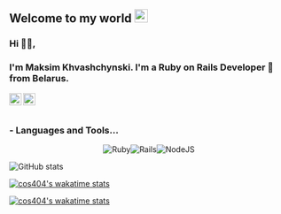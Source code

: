 ## Welcome to my world <img src="https://github.com/TheDudeThatCode/TheDudeThatCode/blob/master/Assets/Earth.gif" width="24px">
### Hi 🙋‍♂️,
### I'm Maksim Khvashchynski. I'm a Ruby on Rails Developer 🚀 from Belarus.
<a href="https://t.me/cos404">
  <img align="left" alt="Telegram" width="22px" src="https://cdn.jsdelivr.net/npm/simple-icons@v3/icons/telegram.svg" />
</a>
<a href="https://www.instagram.com/cosmos404/">
  <img align="left" alt="Instagram" width="22px" src="https://cdn.jsdelivr.net/npm/simple-icons@v3/icons/instagram.svg" />
</a>

<br />
<br />

### - Languages and Tools...


<p align="center">
 <img alt="Ruby" src="https://img.shields.io/badge/ruby-%23CC342D.svg?style=for-the-badge&logo=ruby&logoColor=white"/><img alt="Rails" src="https://img.shields.io/badge/rails-%23CC0000.svg?style=for-the-badge&logo=ruby-on-rails&logoColor=white"/><img alt="NodeJS" src="https://img.shields.io/badge/node.js-%2343853D.svg?style=for-the-badge&logo=node-dot-js&logoColor=white"/>
</p>


![GitHub stats](https://github-readme-stats.vercel.app/api?username=cos404&show_icons=true&hide=contribs,prs&cache_seconds=86400&theme=prussian)

[![cos404's wakatime stats](https://github-readme-stats.vercel.app/api/wakatime?username=cos404&show_icons=true&hide=contribs,prs&cache_seconds=86400&theme=prussian)](https://github.com/anuraghazra/github-readme-stats)

[![cos404's wakatime stats](https://github-readme-stats.vercel.app/api/wakatime?username=cos404&layout=compact&show_icons=true&hide=contribs,prs&cache_seconds=86400&theme=prussian)](https://github.com/anuraghazra/github-readme-stats)
